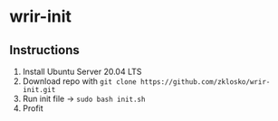 # wrir-init

## Instructions

1. Install Ubuntu Server 20.04 LTS
2. Download repo with `git clone https://github.com/zklosko/wrir-init.git`
3. Run init file -> `sudo bash init.sh`
4. Profit
